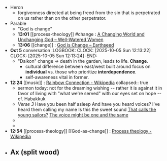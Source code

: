 - Heron
	- forgivenness directed at being freed from the sin that is perpetrated on us rather than on the other perpetrator.
- Parable
	- "God is change"
	- **13:01** [[process-theology]] #change :  [A Changing World and Unchanging God – Well-Watered Women](https://wellwateredwomen.com/a-changing-world-and-unchanging-god/)
	- **13:06** [[change]] :  [God is Change – Earthseed](https://godischange.org/god-is-change/)
- **Oct 5** conversation
  :LOGBOOK:
  CLOCK: [2025-10-05 Sun 12:13:22]
  CLOCK: [2025-10-05 Sun 12:13:24]
  :END:
	- "Daikon" change => death in the garden, leads to life. **Change**.
		- cultural difference between east/west built around focus on **individual** vs. those who prioritize **interdependence**.
		- self-awareness vital in former.
- **12:24** [[music]] :  [Rainbow Connection - Wikipedia](https://en.wikipedia.org/wiki/Rainbow_Connection)
  collapsed:: true
	- sermon today: not for the dreaming wishing -- rather it is against it in favor of living with "what we're served" with our eyes set on hope -- cf. Habakkuk
	- *Verse 3*
	  Have you been half asleep
	  And have you heard voices?
	  I've heard them calling my name
	  Is this the sweet sound
	  [That calls the young sailors?](https://genius.com/23995419/Kermit-the-frog-rainbow-connection/That-calls-the-young-sailors)
	  [The voice might be one and the same](https://genius.com/18484855/Kermit-the-frog-rainbow-connection/The-voice-might-be-one-and-the-same)
	-
	-
- **12:54** [[process-theology]] [[God-as-change]] :  [Process theology - Wikipedia](https://en.wikipedia.org/wiki/Process_theology)
- Ax (split wood)
	-